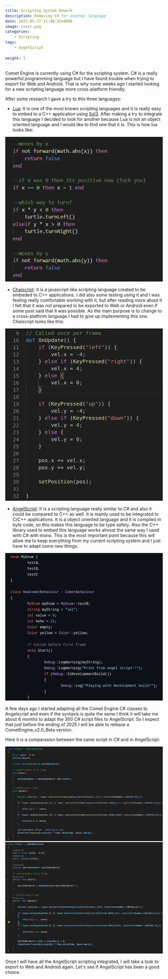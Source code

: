 ```yaml
---
title: Scripting System Rework
description: Removing C# for another language
date: 2025-05-27 21:48:32+0000
image: cover.png
categories:
    - Scripting
tags:
    - AngelScript
    
weight: 1
---
```

Comet Engine is currently using C# for the scripting system. C# is a really powerful programming language but I have found trouble when trying to export for Web and Android. That is why some weeks ago I started looking for a new scripting language more cross-platform friendly. 

After some research I gave a try to this three languages:
- [Lua](https://www.lua.org/about.html): It is one of the most known scripting languages and it is really easy to embed to a C++ application using [Sol3](https://github.com/ThePhD/sol2). After making a try to integrate this language I decided to look for another because Lua is not an object oriented language and I would like to find one that it is. 
This is how lua looks like:

![](lua.png)

- [Chaiscript](http://chaiscript.com/index.html): It is a javascript-like scripting language created to be embeded to C++ applications. I did also some testing using it and I was feeling really comfortable working with it, but after reading more about it I felt that it was not prepared to be exported to Web or Android even if some post said that it was possible. As the main purpose is to change to a cross-platform language I had to give up implementing this one. Chaiscript looks like this:

![](chai.png)

- [AngelScript](https://www.angelcode.com/angelscript/): It is a scripting language really similar to C# and also it could be compared to C++ as well. It is mainly used to be integrated to C/C++ applications. It is a object oriented language and it is compiled in byte code, so this makes this language to be type safety. Also the C++ library used to embed this language works almost the same way I used with C# with mono. This is the most important point because this will allow me to keep everything from my current scripting system and I just have to adapt some new things.

![](angel.png)

A few days ago I started adapting all the Comet Engine C# classes to Angelscript and even if the syntaxis is quite the same I think it will take me about 6 months to adapt the 300 C# script files to AngelScript. So I expect that just before the ending of 2025 I will be able to release a CometEngine_v2.0_Beta version.

Here it is a comparasion between the same script in C# and in AngelScript:

![AngelScript](angelcomp.png) ![C#](csharp.png)

Once I will have all the AngelScript scripting integrated, I will take a look to export to Web and Android again. Let's see if AngelScript has been a good choice.